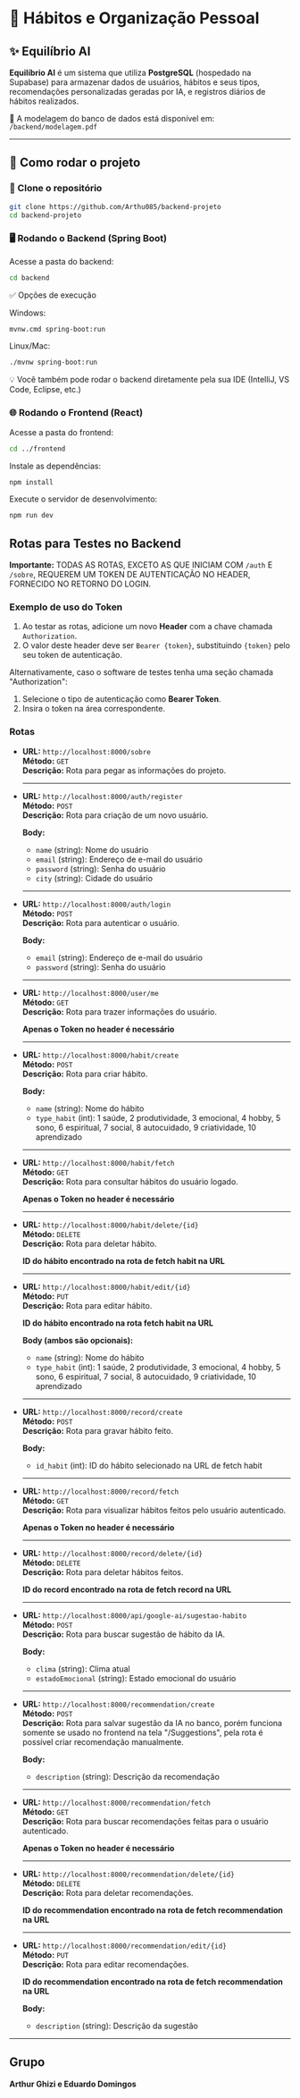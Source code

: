 # 🧠 Hábitos e Organização Pessoal  
## ✨ Equilíbrio AI

**Equilíbrio AI** é um sistema que utiliza **PostgreSQL** (hospedado na Supabase) para armazenar dados de usuários, hábitos e seus tipos, recomendações personalizadas geradas por IA, e registros diários de hábitos realizados.  

📁 A modelagem do banco de dados está disponível em:  
`/backend/modelagem.pdf`

---

## 🚀 Como rodar o projeto

### 🔁 Clone o repositório

```bash
git clone https://github.com/Arthu085/backend-projeto
cd backend-projeto 
```

### 🖥️ Rodando o Backend (Spring Boot)

Acesse a pasta do backend:
```bash
cd backend
```

✅ Opções de execução

Windows:
```bash
mvnw.cmd spring-boot:run
```

Linux/Mac:
```bash
./mvnw spring-boot:run
```
💡 Você também pode rodar o backend diretamente pela sua IDE (IntelliJ, VS Code, Eclipse, etc.)

### 🌐 Rodando o Frontend (React)

Acesse a pasta do frontend:
```bash
cd ../frontend
```

Instale as dependências:
```bash
npm install
```

Execute o servidor de desenvolvimento:
```bash
npm run dev
```

## Rotas para Testes no Backend

**Importante:** TODAS AS ROTAS, EXCETO AS QUE INICIAM COM `/auth` E `/sobre`, REQUEREM UM TOKEN DE AUTENTICAÇÃO NO HEADER, FORNECIDO NO RETORNO DO LOGIN.

### Exemplo de uso do Token

1. Ao testar as rotas, adicione um novo **Header** com a chave chamada `Authorization`.
2. O valor deste header deve ser `Bearer {token}`, substituindo `{token}` pelo seu token de autenticação.

Alternativamente, caso o software de testes tenha uma seção chamada "Authorization":
1. Selecione o tipo de autenticação como **Bearer Token**.
2. Insira o token na área correspondente.
   
### Rotas

- **URL:** `http://localhost:8000/sobre`  
  **Método:** `GET`  
  **Descrição:** Rota para pegar as informações do projeto.  

  ---
  
- **URL:** `http://localhost:8000/auth/register`  
  **Método:** `POST`  
  **Descrição:** Rota para criação de um novo usuário.  

  **Body:**  
  - `name` (string): Nome do usuário  
  - `email` (string): Endereço de e-mail do usuário  
  - `password` (string): Senha do usuário  
  - `city` (string): Cidade do usuário

  ---
  
- **URL:** `http://localhost:8000/auth/login`  
  **Método:** `POST`  
  **Descrição:** Rota para autenticar o usuário.  

  **Body:**  
  - `email` (string): Endereço de e-mail do usuário  
  - `password` (string): Senha do usuário
    
  ---
  
- **URL:** `http://localhost:8000/user/me`  
  **Método:** `GET`  
  **Descrição:** Rota para trazer informações do usuário.  

  **Apenas o Token no header é necessário**
  
  ---
  
- **URL:** `http://localhost:8000/habit/create`  
  **Método:** `POST`  
  **Descrição:** Rota para criar hábito.  

  **Body:**  
  - `name` (string): Nome do hábito  
  - `type_habit` (int): 1	saúde, 2	produtividade, 3	emocional, 4	hobby, 5	sono, 6	espiritual, 7	social, 8	autocuidado, 9	criatividade, 10	aprendizado
      
  ---
  
- **URL:** `http://localhost:8000/habit/fetch`  
  **Método:** `GET`  
  **Descrição:** Rota para consultar hábitos do usuário logado.  

  **Apenas o Token no header é necessário**
        
  ---
  
- **URL:** `http://localhost:8000/habit/delete/{id}`  
  **Método:** `DELETE`  
  **Descrição:** Rota para deletar hábito.  

  **ID do hábito encontrado na rota de fetch habit na URL**
          
  ---
  
- **URL:** `http://localhost:8000/habit/edit/{id}`  
  **Método:** `PUT`  
  **Descrição:** Rota para editar hábito.  

  **ID do hábito encontrado na rota fetch habit na URL**
  
  **Body (ambos são opcionais):**
  - `name` (string): Nome do hábito  
  - `type_habit` (int): 1	saúde, 2	produtividade, 3	emocional, 4	hobby, 5	sono, 6	espiritual, 7	social, 8	autocuidado, 9	criatividade, 10	aprendizado
    
  ---
  
- **URL:** `http://localhost:8000/record/create`  
  **Método:** `POST`  
  **Descrição:** Rota para gravar hábito feito.  

  **Body:**
  - `id_habit` (int): ID do hábito selecionado na URL de fetch habit
        
  ---
  
- **URL:** `http://localhost:8000/record/fetch`  
  **Método:** `GET`  
  **Descrição:** Rota para visualizar hábitos feitos pelo usuário autenticado.  

  **Apenas o Token no header é necessário**
          
  ---
  
- **URL:** `http://localhost:8000/record/delete/{id}`  
  **Método:** `DELETE`  
  **Descrição:** Rota para deletar hábitos feitos.  

  **ID do record encontrado na rota de fetch record na URL**
            
  ---
  
- **URL:** `http://localhost:8000/api/google-ai/sugestao-habito`  
  **Método:** `POST`  
  **Descrição:** Rota para buscar sugestão de hábito da IA.  

  **Body:**
  - `clima` (string): Clima atual
  - `estadoEmocional` (string): Estado emocional do usuário
               
  ---
  
- **URL:** `http://localhost:8000/recommendation/create`  
  **Método:** `POST`  
  **Descrição:** Rota para salvar sugestão da IA no banco, porém funciona somente se usado no frontend na tela "/Suggestions", pela rota é possível criar recomendação manualmente.  

  **Body:**
  - `description` (string): Descrição da recomendação
  
  ---
  
- **URL:** `http://localhost:8000/recommendation/fetch`  
  **Método:** `GET`  
  **Descrição:** Rota para buscar recomendações feitas para o usuário autenticado.  

  **Apenas o Token no header é necessário**
    
  ---
  
- **URL:** `http://localhost:8000/recommendation/delete/{id}`  
  **Método:** `DELETE`  
  **Descrição:** Rota para deletar recomendações.  

  **ID do recommendation encontrado na rota de fetch recommendation na URL**
    
  ---
  
- **URL:** `http://localhost:8000/recommendation/edit/{id}`  
  **Método:** `PUT`  
  **Descrição:** Rota para editar recomendações.  

  **ID do recommendation encontrado na rota de fetch recommendation na URL**
  
  **Body:**
  - `description` (string): Descrição da sugestão

 ---

 ## Grupo
 **Arthur Ghizi e Eduardo Domingos**
